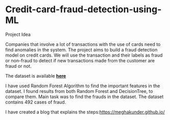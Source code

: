 # Credit-card-fraud-detection-using-ML
Project Idea

Companies that involve a lot of transactions with the use of cards need to find anomalies in the system. The project aims to build a fraud detection model on credit cards. We will use the transaction and their labels as fraud or non-fraud to detect if new transactions made from the customer are fraud or not.

The dataset is available <a href="https://www.kaggle.com/mlg-ulb/creditcardfraud"><b>here</b></a>

I have used Random Forest Algorithm to find the important features in the dataset. I found results from both Random Forest and DecisionTree, to compare them. Main task was to find the frauds in the dataset. The dataset contains 492 cases of fraud.

I have created a blog that explains the steps:https://meghakunder.github.io/
